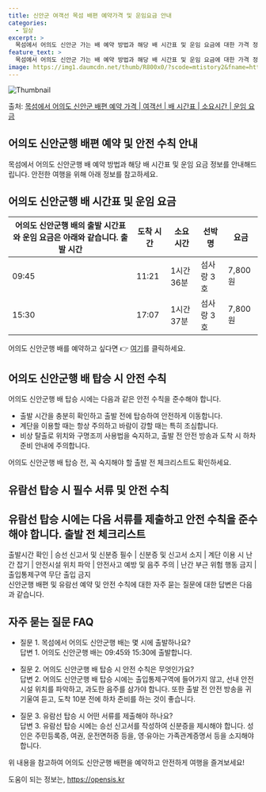 ```yaml
---
title: 신안군 여객선 목섬 배편 예약가격 및 운임요금 안내
categories:
  - 일상
excerpt: >
  목섬에서 어의도 신안군 가는 배 예약 방법과 해당 배 시간표 및 운임 요금에 대한 가격 정보를 안내 드리겠습니다. 안전하고 재밋는 어의도 신안군행 여행을 위해 아래 정보 참고하시기 바랍니다. 어의도 신안군행 배편 예약하기 👈 클릭목섬에서 어의도 신안군행 배 시간표출발 시간도착 시간소요 시간선박명요금09:4511:211시간 36분섬사랑 3호7,800원15:3017:071시간 37분섬사랑 3호7,800원어의도 신안군행 배편 예약하기 👈 클릭목섬에서 어의도 신안군행 여객선 탑승 시 이용수칙목섬에서 어의도 신안군행 배 출항시간을 확인하여 충분한 여유시간을 갖고 탑승합니다. 선착장에서는 출발 전에 탑승하여 안전하게 이동합니다. 난간을 잡고 계단을 이용할 때는 항상 주의하며 바람이 강할 때는 특히 조심해야 합니다...
feature_text: >
  목섬에서 어의도 신안군 가는 배 예약 방법과 해당 배 시간표 및 운임 요금에 대한 가격 정보를 안내 드리겠습니다. 안전하고 재밋는 어의도 신안군행 여행을 위해 아래 정보 참고하시기 바랍니다. 어의도 신안군행 배편 예약하기 👈 클릭목섬에서 어의도 신안군행 배 시간표출발 시간도착 시간소요 시간선박명요금09:4511:211시간 36분섬사랑 3호7,800원15:3017:071시간 37분섬사랑 3호7,800원어의도 신안군행 배편 예약하기 👈 클릭목섬에서 어의도 신안군행 여객선 탑승 시 이용수칙목섬에서 어의도 신안군행 배 출항시간을 확인하여 충분한 여유시간을 갖고 탑승합니다. 선착장에서는 출발 전에 탑승하여 안전하게 이동합니다. 난간을 잡고 계단을 이용할 때는 항상 주의하며 바람이 강할 때는 특히 조심해야 합니다...
image: https://img1.daumcdn.net/thumb/R800x0/?scode=mtistory2&fname=https%3A%2F%2Fblog.kakaocdn.net%2Fdn%2FZfzcE%2FbtsHBmg7LFh%2F0cVgEo6fc2J1RgYjkI1m51%2Fimg.webp
---
```


![Thumbnail](https://img1.daumcdn.net/thumb/R800x0/?scode=mtistory2&fname=https%3A%2F%2Fblog.kakaocdn.net%2Fdn%2FZfzcE%2FbtsHBmg7LFh%2F0cVgEo6fc2J1RgYjkI1m51%2Fimg.webp)

<p>출처: <a href="https://opensis.kr/entry/%EB%AA%A9%EC%84%AC%EC%97%90%EC%84%9C-%EC%96%B4%EC%9D%98%EB%8F%84-%EC%8B%A0%EC%95%88%EA%B5%B0-%EB%B0%B0%ED%8E%B8-%EC%98%88%EC%95%BD-%EA%B0%80%EA%B2%A9-%EC%97%AC%EA%B0%9D%EC%84%A0-%EB%B0%B0-%EC%8B%9C%EA%B0%84%ED%91%9C-%EC%86%8C%EC%9A%94%EC%8B%9C%EA%B0%84-%EC%9A%B4%EC%9E%84-%EC%9A%94%EA%B8%88" rel="dofollow">목섬에서 어의도 신안군 배편 예약 가격 | 여객선 | 배 시간표 | 소요시간 | 운임 요금</a> </p>

## 어의도 신안군행 배편 예약 및 안전 수칙 안내

목섬에서 어의도 신안군행 배 예약 방법과 해당 배 시간표 및 운임 요금 정보를 안내해드립니다. 안전한 여행을 위해 아래 정보를 참고하세요.



## 어의도 신안군행 배 시간표 및 운임 요금

어의도 신안군행 배의 출발 시간표와 운임 요금은 아래와 같습니다.  출발 시간 | 도착 시간 | 소요 시간 | 선박명 | 요금  
---|---|---|---|---  
09:45 | 11:21 | 1시간 36분 | 섬사랑 3호 | 7,800원  
15:30 | 17:07 | 1시간 37분 | 섬사랑 3호 | 7,800원  
어의도 신안군행 배를 예약하고 싶다면 👉 [여기](예약링크)를 클릭하세요.



## 어의도 신안군행 배 탑승 시 안전 수칙

어의도 신안군행 배 탑승 시에는 다음과 같은 안전 수칙을 준수해야 합니다.

  * 출발 시간을 충분히 확인하고 출발 전에 탑승하여 안전하게 이동합니다.
  * 계단을 이용할 때는 항상 주의하고 바람이 강할 때는 특히 조심합니다.
  * 비상 탈출로 위치와 구명조끼 사용법을 숙지하고, 출발 전 안전 방송과 도착 시 하차 준비 안내에 주의합니다.

어의도 신안군행 배 탑승 전, 꼭 숙지해야 할 출발 전 체크리스트도 확인하세요.



## 유람선 탑승 시 필수 서류 및 안전 수칙

유람선 탑승 시에는 다음 서류를 제출하고 안전 수칙을 준수해야 합니다.  **출발 전 체크리스트**  
---  
출발시간 확인 | 승선 신고서 및 신분증 필수 | 신분증 및 신고서 소지 | 계단 이용 시 난간 잡기 | 안전시설 위치 파악 | 안전사고 예방 및 음주 주의 | 난간 부근 위험 행동 금지 | 출입통제구역 무단 출입 금지  
신안군행 배편 및 유람선 예약 및 안전 수칙에 대한 자주 묻는 질문에 대한 답변은 다음과 같습니다.



## 자주 묻는 질문 FAQ

  * 질문 1. 목섬에서 어의도 신안군행 배는 몇 시에 출발하나요?  
답변 1. 어의도 신안군행 배는 09:45와 15:30에 출발합니다.

  * 질문 2. 어의도 신안군행 배 탑승 시 안전 수칙은 무엇인가요?  
답변 2. 어의도 신안군행 배 탑승 시에는 출입통제구역에 들어가지 않고, 선내 안전시설 위치를 파악하고, 과도한 음주를 삼가야 합니다. 또한
출발 전 안전 방송을 귀기울여 듣고, 도착 10분 전에 하차 준비를 하는 것이 좋습니다.

  * 질문 3. 유람선 탑승 시 어떤 서류를 제출해야 하나요?  
답변 3. 유람선 탑승 시에는 승선 신고서를 작성하여 신분증을 제시해야 합니다. 성인은 주민등록증, 여권, 운전면허증 등을, 영·유아는
가족관계증명서 등을 소지해야 합니다.

위 내용을 참고하여 어의도 신안군행 배편을 예약하고 안전하게 여행을 즐겨보세요!



 

도움이 되는 정보는, <a href="https://opensis.kr" rel="dofollow">https://opensis.kr</a>


